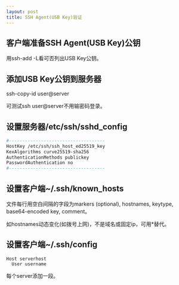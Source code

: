 ```yaml
---
layout: post
title: SSH Agent(USB Key)验证
---
```


## 客户端准备SSH Agent(USB Key)公钥  

用ssh-add -L看可否列出USB Key公钥。


## 添加USB Key公钥到服务器

ssh-copy-id user@server

可测试ssh user@server不用输密码登录。



## 设置服务器/etc/ssh/sshd_config
```bash
#------------------------------------
HostKey /etc/ssh/ssh_host_ed25519_key
KexAlgorithms curve25519-sha256
AuthenticationMethods publickey
PasswordAuthentication no
#------------------------------------
```



## 设置客户端~/.ssh/known_hosts
文件每行用空白间隔的字段为markers (optional), hostnames, keytype, base64-encoded key, comment。  

如hostnames动态变化(如拨号上网)，不是域名或固定ip，可用*替代。


## 设置客户端~/.ssh/config

```
Host serverhost
  User username
```
每个server添加一段。
